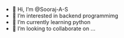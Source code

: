 - 👋 Hi, I’m @Sooraj-A-S
- 👀 I’m interested in backend programmimg
- 🌱 I’m currently learning python
- 💞️ I’m looking to collaborate on ...


<!---
Sooraj-A-S/Sooraj-A-S is a ✨ special ✨ repository because its `README.md` (this file) appears on your GitHub profile.
You can click the Preview link to take a look at your changes.
--->
